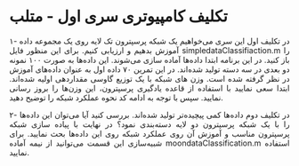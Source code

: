 <h1 style='dir:rtl;text-align:justify;font-name:"B Yekan"'>
تکلیف کامپیوتری سری اول - متلب
</h1>

<p style='dir:rtl;text-align:justify;font-size:13,font-name:"B Yekan"'>
۱- در تکلیف اول این سری می‌خواهیم یک شبکه پرسپترون تک لایه روی یک مجموعه داده آموزش بدهیم و ارزیابی کنیم. برای این منظور فایل simpledataClassifiaction.m را باز کنید. در این برنامه ابتدا داده‌ها آماده سازی می‌شوند. این داده‌ها به صورت ۱۰۰ نمونه دو بعدی در سه دسته تولید شده‌اند. در این تمرین ۷۰ داده اول به عنوان داده‌های آموزش در نظر گرفته شده است. وزن های شبکه با یک توزیع گاوسی مقداردهی اولیه شده‌اند. ابتدا سعی نمایید با استفاده از قاعده یادگیری پرسپترون، این وزن‌ها را بروز رسانی نمایید. سپس با توجه به ادامه کد نحوه عملکرد شبکه را توضیح دهید.
</p>

<p style='dir:rtl;text-align:justify;font-size:13,font-name:"B Yekan"'>
۲- در تکلیف دوم داده‌ها کمی پیچیده‌تر تولید شده‌اند. بررسی کنید آیا می‌توان این داده‌ها را با یک شبکه پرسپترون دو لایه دسته‌بندی نمود؟ در نهایت با پیاده سازی شبکه پرسپترون مناسب و آموزش آن روی عملکرد شبکه روی این داده‌ها بحث نمایید. برای شبیه‌سازی این قسمت می‌توانید از نیمه آماده moondataClassification.m استفاده نمایید.
</p>







